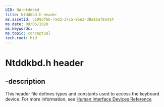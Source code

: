 ```yaml
---
UID: NA:ntddkbd
title: Ntddkbd.h header
ms.assetid: c1993f6b-7add-37ca-86e3-d8a16a78a414
ms.date: 08/06/2020
ms.keywords: 
ms.topic: conceptual
tech.root: hid
---
```


# Ntddkbd.h header

## -description

This header file defines types and constants used to access the keyboard device. For more information, see [Human Interface Devices Reference](../_hid/index.md)
